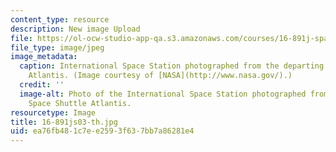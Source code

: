 ```yaml
---
content_type: resource
description: New image Upload
file: https://ol-ocw-studio-app-qa.s3.amazonaws.com/courses/16-891j-space-policy-seminar-spring-2003/ea76fb481c7ee2593f637bb7a86281e4_16-891js03-th.jpg
file_type: image/jpeg
image_metadata:
  caption: International Space Station photographed from the departing Space Shuttle
    Atlantis. (Image courtesy of [NASA](http://www.nasa.gov/).)
  credit: ''
  image-alt: Photo of the International Space Station photographed from the departing
    Space Shuttle Atlantis.
resourcetype: Image
title: 16-891js03-th.jpg
uid: ea76fb48-1c7e-e259-3f63-7bb7a86281e4
---
```

